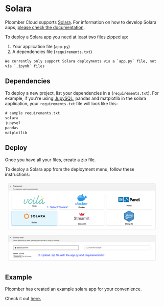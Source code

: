 # Solara

Ploomber Cloud supports [Solara](https://solara.dev/). For information on how to develop Solara apps, [please check the documentation](https://solara.dev/docs).

To deploy a Solara app you need at least two files zipped up:

1. Your application file (`app.py`)
2. A dependencies file (`requirements.txt`)

```{note}
We currently only support Solara deployments via a `app.py` file, not via `.ipynb` files
```

## Dependencies

To deploy a new project, list your dependencies in a (`requirements.txt`). For example, if you're using [JupySQL](https://jupysql.ploomber.io), pandas and matplotlib in the solara application, your `requirements.txt` file will look like this:

```
# sample requirements.txt
solara
jupysql
pandas
matplotlib
```


## Deploy

Once you have all your files, create a zip file.

To deploy a Solara app from the deployment menu, follow these instructions:

![](../static/solara.png)

## Example
Ploomber has created an example solara app for your convenience.

Check it out [here.](https://github.com/ploomber/doc/blob/main/examples/solara/gpt-4-tokenizer/app.py)

